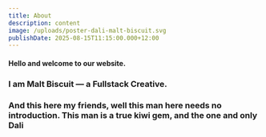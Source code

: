 ```yaml
---
title: About
description: content
image: /uploads/poster-dali-malt-biscuit.svg
publishDate: 2025-08-15T11:15:00.000+12:00
---
```

#### Hello and welcome to our website. 
### I am Malt Biscuit — a Fullstack Creative. 
### And this here my friends, well this man here needs no introduction. This man is a true kiwi gem, and the one and only Dali
